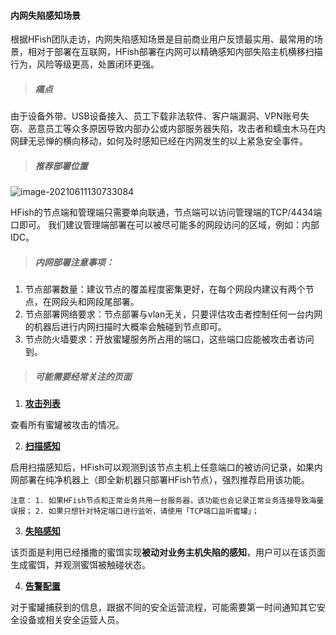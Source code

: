 #### 内网失陷感知场景

根据HFish团队走访，内网失陷感知场景是目前商业用户反馈最实用、最常用的场景，相对于部署在互联网，HFish部署在内网可以精确感知内部失陷主机横移扫描行为，风险等级更高，处置闭环更强。


> ##### 痛点

由于设备外带、USB设备接入、员工下载非法软件、客户端漏洞、VPN账号失窃、恶意员工等众多原因导致内部办公或内部服务器失陷，攻击者和蠕虫木马在内网肆无忌惮的横向移动，如何及时感知已经在内网发生的以上紧急安全事件。


> ##### 推荐部署位置

![image-20210611130733084](https://hfish.net/images/20210616174930.png)

HFish的节点端和管理端只需要单向联通，节点端可以访问管理端的TCP/4434端口即可。
我们建议管理端部署在可以被尽可能多的网段访问的区域，例如：内部IDC。


> ##### 内网部署注意事项：

1. 节点部署数量：建议节点的覆盖程度密集更好，在每个网段内建议有两个节点，在网段头和网段尾部署。
2. 节点部署网络要求：节点部署与vlan无关，只要评估攻击者控制任何一台内网的机器后进行内网扫描时大概率会触碰到节点即可。
3. 节点防火墙要求：开放蜜罐服务所占用的端口，这些端口应能被攻击者访问到。


> ##### 可能需要经常关注的页面

1. [**攻击列表** ](detail-attack)

查看所有蜜罐被攻击的情况。

2. [**扫描感知** ](4-2-scan)

启用扫描感知后，HFish可以观测到该节点主机上任意端口的被访问记录，如果内网部署在纯净机器上（即全新机器只部署HFish节点），强烈推荐启用该功能。

`注意：`
`1. 如果HFish节点和正常业务共用一台服务器，该功能也会记录正常业务连接导致海量误报；`
`2. 如果只想针对特定端口进行监听，请使用「TCP端口监听蜜罐」；`

3. [**失陷感知**](detail-decoy)

该页面是利用已经播撒的蜜饵实现**被动对业务主机失陷的感知**，用户可以在该页面生成蜜饵，并观测蜜饵被触碰状态。

4. [**告警配置**](detail-alarm)

对于蜜罐捕获到的信息，跟据不同的安全运营流程，可能需要第一时间通知其它安全设备或相关安全运营人员。